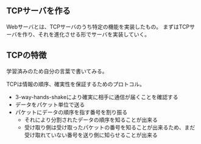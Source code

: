 ## TCPサーバを作る

Webサーバとは、TCPサーバのうち特定の機能を実装したもの。
まずはTCPサーバを作り、それを進化させる形でサーバを実装していく。

## TCPの特徴

学習済みのため自分の言葉で書いてみる。

TCPは情報の順序、確実性を保証するためのプロトコル。

- 3-way-hands-shakeにより確実に相手に通信が届くことを確認する
- データをパケット単位で送る
- パケットにデータの順序を指す番号を割り振る
  - それにより分割されたデータの順序を知ることが出来る
  - 受け取り側は受け取ったパケットの番号を知ることが出来るため、まだ受け取れていない番号を送り側に知らせることが出来る
